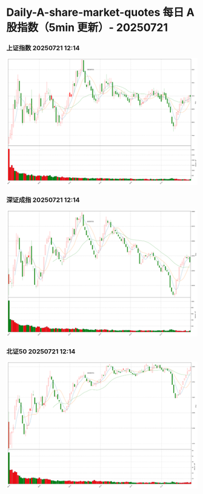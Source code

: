 
# Daily-A-share-market-quotes 每日 A 股指数（5min 更新）- 20250721

### 上证指数 20250721 12:14
![](./fig/2025/7/20250721-sh000001.png)

### 深证成指 20250721 12:14
![](./fig/2025/7/20250721-sz399001.png)

### 北证50 20250721 12:14
![](./fig/2025/7/20250721-bj899050.png)
